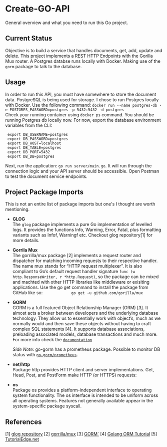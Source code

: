# Create-GO-API

General overview and what you need to run this Go project.

## Current Status
Objective is to build a service that handles documents, get, add, update and delete. 
This project implements a REST HTTP Endpoints with the Gorilla Mux router. A Postgres databse runs locally with Docker. Making use of the `gorm` package to talk to the database. 


## Usage
In order to run this API, you must have somewhere to store the document data. PostgreSQL is being used for storage. I chose to run Postgres locally with Docker. Use the following command:
`docker run --name postgres-db -e POSTGRES_PASSWORD=postgres -p 5432:5432 -d postgres` <br>
Check your running container using `docker ps` command. You should be running Postgres db locally now. For now, export the database environment variables from the CLI:
```
 export DB_USERNAME=postgres
 export DB_PASSWORD=postgres
 export DB_HOST=localhost
 export DB_TABLE=postgres
 export DB_PORT=5432
 export DB_DB=postgres
```
Next, run the application: `go run server/main.go`. It will run through the connection logic and your API server should be accessible. Open Postman to test the document service endpoints.


## Project Package Imports

This is not an entire list of package imports but one's I thought are worth mentioning.

- **GLOG** <br>
  The `glog` package implements a pure Go implementation of levelled logs. It provides the functions Info, Warning, Error, Fatal, plus formatting variants such as Infof, Warningf etc. Checkout glog repository[1] for more details.<br>

- **Gorrila Mux** <br>
  The gorrilla/mux package [2] implements a request router and dispatcher for matching incoming requests to their respective handler. The name mux stands for “HTTP request multiplexer”. It is also compliant to Go’s default request handler signature `func (w http.ResponseWriter, r *http.Request)`, so the package can be mixed and machted with other HTTP libraries like middleware or exisiting applications. Use the go get command to install the package from GitHub like so: 
  &emsp;&emsp;&emsp;&emsp;&emsp;&emsp; ```go get -u github.com/gorilla/mux``` <br>

- **GORM** <br>
  GORM is a full featured Object Relationship Manager (ORM) [3]. It almost acts a broker between developers and the underlying database technology. They allow us to essentially work with object’s, much as we normally would and then save these objects without having to craft complex SQL statements [4].
  It supports database associations, preloading associated models, database transactions and much more. For more info check the [`documentation`](https://gorm.io/docs/) <br>

  <em>Side Note</em>: go-gorm has a prometheus package. Possible to monitor DB status with [`go-gorm/prometheus`](https://github.com/go-gorm/prometheus). <br>

- **net/http** <br>
  Package http provides HTTP client and server implementations.
  Get, Head, Post, and PostForm make HTTP (or HTTPS) requests: <br>

- **os** <br>
  Package os provides a platform-independent interface to operating system functionality. The os interface is intended to be uniform across all operating systems. Features not generally available appear in the system-specific package syscall. 

## References

[1] [glog repository](https://github.com/golang/glog)
[2] [gorrilla/mux](https://github.com/gorilla/mux)
[3] [GORM`](https://github.com/go-gorm/gorm)
[4] [Golang ORM Tutorial](https://tutorialedge.net/golang/golang-orm-tutorial/)
[5] [TutorialEdge.net](https://tutorialedge.net/)

